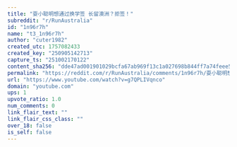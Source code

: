 ```yaml
---
title: "耍小聪明想通过换学签 长留澳洲？拒签！"
subreddit: "r/RunAustralia"
id: "1n96r7h"
name: "t3_1n96r7h"
author: "cuter1982"
created_utc: 1757082433
created_key: "250905142713"
capture_ts: "251002170122"
content_sha256: "dde47ad001901029bcfa67ab969f13c1a027698b844ff7a74feee5abafa5d051"
permalink: "https://reddit.com/r/RunAustralia/comments/1n96r7h/耍小聪明想通过换学签_长留澳洲拒签/"
url: "https://www.youtube.com/watch?v=g7QPLIVqnco"
domain: "youtube.com"
ups: 1
upvote_ratio: 1.0
num_comments: 0
link_flair_text: ""
link_flair_css_class: ""
over_18: false
is_self: false
---
```


